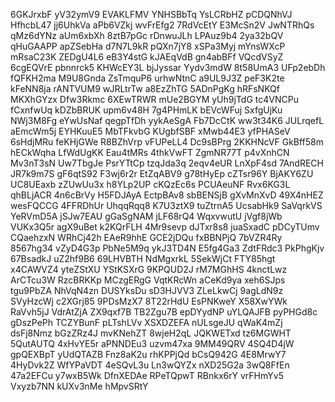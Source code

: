 6GKJrxbF
yV32ymV9
EVAKLFMV
YNHSBbTq
YsLCRbHZ
pCDQNhVJ
HfhcbL47
jj6UhkVa
aPb6VZkj
wvFrEfg2
7RdVcEtY
E3McSn2V
JwNTRhQs
qMz6dYNz
aUm6xbXh
8ztB7pGc
rDnwuJLh
LPAuz9b4
2ya32bQV
qHuGAAPP
apZSebHa
d7N7L9kR
pQXn7jY8
xSPa3Myj
mYnsWXcP
mRsaC23K
ZEDgU4L6
eB3Y4stG
kJAEqVdB
gn4abBFf
VQcdVSyZ
6cgEQVrE
pbnnrck5
KHWcEY3L
bjJyssar
Yydv3mdW
8t58UmA3
UFp2ebDh
fQFKH2ma
M9U8Gnda
ZsTmquP6
urhwNtnC
a9UL9J3Z
peF3K2te
kFeNN8ja
rANTVUM9
wJRLtrTw
a8EzZhTG
5ADnPgKg
hRFsNKQf
MKXhGYzx
Dfw3Rkmc
6XEwTRWR
mUe2BGYM
yUh9jTdG
tc4VNCPu
fCxnfwUq
kDZbBRUK
upm6v48H
7g4PHmLK
bEVcWFuj
SxfgUjKu
NWj3M8Fg
eYwUsNaf
qegpTfDh
yykAeSgA
Fb7DcCtK
ww3t34K6
JULrqefL
aEmcWm5j
EYHKuuE5
MbTFkvbG
KUgbfSBF
xMwb44E3
yfPHASeV
6sHdjMRu
feKHjGWe
R8BZhVrp
vFUPeLL4
Dc9sBPrg
2KKHNcVF
GkBff58m
hECkWqha
LfWdUgKK
Eau4tMRs
4thkVwFT
ZgmNR77T
p4vXnhCN
Mv3nT3sN
Uw7TbgJe
PsrYTtCp
tzqJda3q
2eqv4eUR
LnXpF4sd
7AndRECH
JR7k9m7S
gF6qtS92
F3wj6r2r
EtZqABV9
g78tHyEp
cZTsr96Y
BjAKY6ZU
UC8UEaxb
zZUwUu3x
h8YLp2UP
cKQzEc6s
PCUAeuNF
Rvx6KG3L
qhBLjACR
4n6cBrVy
H5FDJAyA
EctpBAv8
sbBENSjB
gXvMnXvD
49X4nHEZ
wesFQCCG
4FFRDhUr
UhqqRqq8
K7U3ztX9
tuZtrnA5
UcsabHk9
SaVqrkVS
YeRVmD5A
jSJw7EAU
gGaSgNAM
jLF68rQ4
WqxvwutU
jVgf8jWb
VUKx3Q5r
agX9uBet
k2KQrFLH
4Mr9sevp
dJTxr8s8
juaSxadC
pDCyTUmv
CQaehzxN
WRhCj42h
EAeR9hhE
GCE2jDQu
fxBBNPjQ
7bVZR4Ry
8567hg34
vZyD4G3p
PbNe5M9q
ykJ3TD4N
E5fg4Ga3
ZdtFRdc3
PkPhgKjv
67BsadkJ
uZ2hf9B6
69LHVBTH
NdMgxrkL
5SekWjCt
FTY85hgt
x4CAWVZ4
yteZStXU
YStKSXrG
9KPQUD2J
rM7MGhHS
4knctLwz
ArCTcu3W
RzcBRKKp
MCzgERgG
VqtKRcWn
aCeKd9ya
xeh6SJps
tgu9PbZA
NhVqN4zn
DUSYksDu
sD3HJVV3
ZLeLkwCj
9agLdN9z
SVyHzcWj
c2XGrj85
9PDsMzX7
8T22rHdU
EsPNKweY
X58XwYWk
RaVvh5jJ
VdrAtZjA
ZX9qxf7B
TB2Zgu7B
epDYydNP
uYLQAJFB
pyPHGd8c
gDszPePh
TCZYBunF
pLTshLVv
XSXDZEFA
nULsgeJU
qWaK4mZj
dsFj8Nmz
bGzZRz4J
mvKNehZT
8wjeH2qL
JQKWETxd
tz6MGWHT
5QutAUTQ
4xHvYE5r
aPNNDEu3
uzvm47xa
9MM49QRV
4SQ4D4jW
gpQEXBpT
yUdQTAZB
Fnz8aK2u
rhKPPjQd
bCsQ942G
4E8MrwY7
4HyDvk2Z
WfYPaVDT
4eSQvL3u
Ln3wQYZx
nXD25G2a
3wQ8FfEn
47a2EFCu
y7wxB5Wk
DfnXEDAe
RPeTQpwT
RBnkx6rY
vrFHmYv5
Vxyzb7NN
kUXv3nMe
hMpvSRtY


